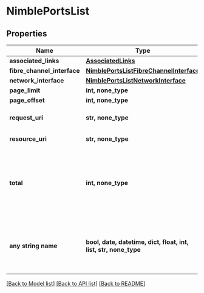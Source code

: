 # NimblePortsList


## Properties
Name | Type | Description | Notes
------------ | ------------- | ------------- | -------------
**associated_links** | [**AssociatedLinks**](AssociatedLinks.md) |  | [optional] 
**fibre_channel_interface** | [**NimblePortsListFibreChannelInterface**](NimblePortsListFibreChannelInterface.md) |  | [optional] 
**network_interface** | [**NimblePortsListNetworkInterface**](NimblePortsListNetworkInterface.md) |  | [optional] 
**page_limit** | **int, none_type** | page limit | [optional] 
**page_offset** | **int, none_type** | page offset | [optional] 
**request_uri** | **str, none_type** | requestUri for storage port objects | [optional] 
**resource_uri** | **str, none_type** | Link to the object URI | [optional] 
**total** | **int, none_type** | Total number of fibre channel interface and network interface ports. | [optional] 
**any string name** | **bool, date, datetime, dict, float, int, list, str, none_type** | any string name can be used but the value must be the correct type | [optional]

[[Back to Model list]](../README.md#documentation-for-models) [[Back to API list]](../README.md#documentation-for-api-endpoints) [[Back to README]](../README.md)


